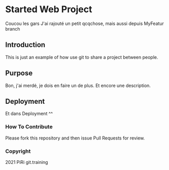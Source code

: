 # Started Web Project

Coucou les gars
J'ai rajouté un petit qcqchose, mais aussi depuis MyFeatur branch

## Introduction

This is just an example of how use git to share a project between people.

## Purpose

Bon, j'ai merdé, je dois en faire un de plus.
Et encore une description.

## Deployment

Et dans Deployment ^^

### How To Contribute

Please fork this repository and then issue Pull Requests for review.

### Copyright

2021 PiRi git.training

